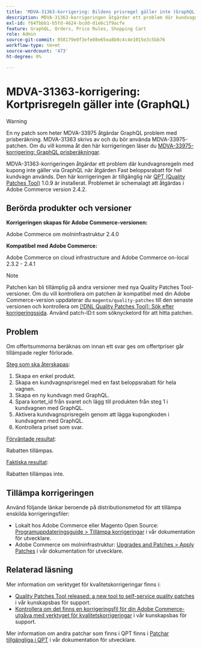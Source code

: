 ```yaml
---
title: 'MDVA-31363-korrigering: Bildens prisregel gäller inte (GraphQL)'
description: MDVA-31363-korrigeringen åtgärdar ett problem där kundvagnsregeln med kupong inte gäller via GraphQL när åtgärden Fast beloppsrabatt för hel kundvagn används. Den här korrigeringen är tillgänglig när QPT (Quality Patches Tool) 1.0.9 är installerat. Problemet är schemalagt att åtgärdas i Adobe Commerce version 2.4.2.
exl-id: f64fbbb1-b5fd-4624-bcdd-d1e6c1f9acfe
feature: GraphQL, Orders, Price Rules, Shopping Cart
role: Admin
source-git-commit: 958179e0f3efe08e65ea8b0c4c4e1015e3c5bb76
workflow-type: tm+mt
source-wordcount: '473'
ht-degree: 0%

---
```


# MDVA-31363-korrigering: Kortprisregeln gäller inte (GraphQL)

>[!WARNING]
>
>En ny patch som heter MDVA-33975 åtgärdar GraphQL problem med prisberäkning. MDVA-31363 skrivs av och du bör använda MDVA-33975-patchen. Om du vill komma åt den här korrigeringen läser du [MDVA-33975-korrigering: GraphQL prisberäkningar](https://experienceleague.adobe.com/docs/commerce-knowledge-base/kb/support-tools/patches/mdva-33975-magento-patch-graphql-price-calculations.html).

MDVA-31363-korrigeringen åtgärdar ett problem där kundvagnsregeln med kupong inte gäller via GraphQL när åtgärden Fast beloppsrabatt för hel kundvagn används. Den här korrigeringen är tillgänglig när [QPT (Quality Patches Tool)](/help/announcements/adobe-commerce-announcements/magento-quality-patches-released-new-tool-to-self-serve-quality-patches.md) 1.0.9 är installerat. Problemet är schemalagt att åtgärdas i Adobe Commerce version 2.4.2.

## Berörda produkter och versioner

**Korrigeringen skapas för Adobe Commerce-versionen:**

Adobe Commerce om molninfrastruktur 2.4.0

**Kompatibel med Adobe Commerce:**

Adobe Commerce on cloud infrastructure and Adobe Commerce on-local 2.3.2 - 2.4.1

>[!NOTE]
>
>Patchen kan bli tillämplig på andra versioner med nya Quality Patches Tool-versioner. Om du vill kontrollera om patchen är kompatibel med din Adobe Commerce-version uppdaterar du `magento/quality-patches` till den senaste versionen och kontrollera om [[!DNL Quality Patches Tool]: Sök efter korrigeringssida](https://devdocs.magento.com/quality-patches/tool.html#patch-grid). Använd patch-ID:t som söknyckelord för att hitta patchen.

## Problem

Om offertsummorna beräknas om innan ett svar ges om offertpriser går tillämpade regler förlorade.

<u>Steg som ska återskapas</u>:

1. Skapa en enkel produkt.
1. Skapa en kundvagnsprisregel med en fast beloppsrabatt för hela vagnen.
1. Skapa en ny kundvagn med GraphQL.
1. Spara kortet\_id från svaret och lägg till produkten från steg 1 i kundvagnen med GraphQL.
1. Aktivera kundvagnsprisregeln genom att lägga kupongkoden i kundvagnen med GraphQL.
1. Kontrollera priset som svar.

<u>Förväntade resultat</u>:

Rabatten tillämpas.

<u>Faktiska resultat</u>:

Rabatten tillämpas inte.

## Tillämpa korrigeringen

Använd följande länkar beroende på distributionsmetod för att tillämpa enskilda korrigeringsfiler:

* Lokalt hos Adobe Commerce eller Magento Open Source: [Programuppdateringsguide > Tillämpa korrigeringar](https://devdocs.magento.com/guides/v2.4/comp-mgr/patching/mqp.html) i vår dokumentation för utvecklare.
* Adobe Commerce om molninfrastruktur: [Upgrades and Patches > Apply Patches](https://devdocs.magento.com/cloud/project/project-patch.html) i vår dokumentation för utvecklare.

## Relaterad läsning

Mer information om verktyget för kvalitetskorrigeringar finns i:

* [Quality Patches Tool released: a new tool to self-service quality patches](/help/announcements/adobe-commerce-announcements/magento-quality-patches-released-new-tool-to-self-serve-quality-patches.md) i vår kunskapsbas för support.
* [Kontrollera om det finns en korrigeringsfil för din Adobe Commerce-utgåva med verktyget för kvalitetskorrigeringar](/help/support-tools/patches-available-in-qpt-tool/check-patch-for-magento-issue-with-magento-quality-patches.md) i vår kunskapsbas för support.

Mer information om andra patchar som finns i QPT finns i [Patchar tillgängliga i QPT](https://devdocs.magento.com/quality-patches/tool.html#patch-grid) i vår dokumentation för utvecklare.
